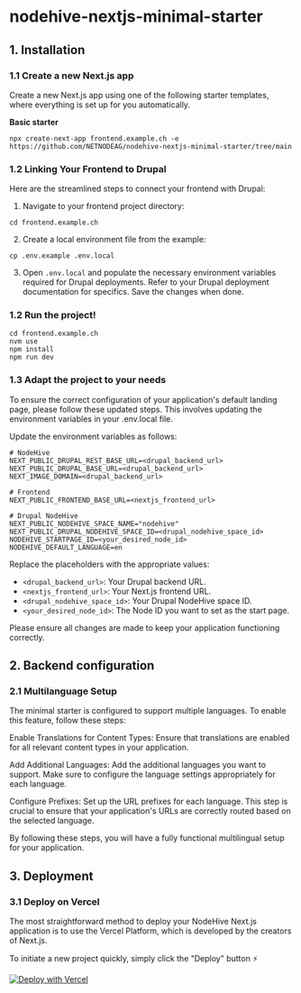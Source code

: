 # nodehive-nextjs-minimal-starter

## 1. Installation

### 1.1 Create a new Next.js app

Create a new Next.js app using one of the following starter templates, where everything is set up for you automatically.

**Basic starter**

```
npx create-next-app frontend.example.ch -e https://github.com/NETNODEAG/nodehive-nextjs-minimal-starter/tree/main
```

### 1.2 Linking Your Frontend to Drupal

Here are the streamlined steps to connect your frontend with Drupal:

1. Navigate to your frontend project directory:

```
cd frontend.example.ch
```

2. Create a local environment file from the example:

```
cp .env.example .env.local
```

3. Open `.env.local` and populate the necessary environment variables required for Drupal deployments. Refer to your Drupal deployment documentation for specifics. Save the changes when done.

### 1.2 Run the project!

```
cd frontend.example.ch
nvm use
npm install
npm run dev
```

### 1.3 Adapt the project to your needs

To ensure the correct configuration of your application's default landing page, please follow these updated steps. This involves updating the environment variables in your .env.local file.

Update the environment variables as follows:

```
# NodeHive
NEXT_PUBLIC_DRUPAL_REST_BASE_URL=<drupal_backend_url>
NEXT_PUBLIC_DRUPAL_BASE_URL=<drupal_backend_url>
NEXT_IMAGE_DOMAIN=<drupal_backend_url>

# Frontend
NEXT_PUBLIC_FRONTEND_BASE_URL=<nextjs_frontend_url>

# Drupal NodeHive
NEXT_PUBLIC_NODEHIVE_SPACE_NAME="nodehive"
NEXT_PUBLIC_DRUPAL_NODEHIVE_SPACE_ID=<drupal_nodehive_space_id>
NODEHIVE_STARTPAGE_ID=<your_desired_node_id>
NODEHIVE_DEFAULT_LANGUAGE=en
```

Replace the placeholders with the appropriate values:

- `<drupal_backend_url>`: Your Drupal backend URL.
- `<nextjs_frontend_url>`: Your Next.js frontend URL.
- `<drupal_nodehive_space_id>`: Your Drupal NodeHive space ID.
- `<your_desired_node_id>`: The Node ID you want to set as the start page.

Please ensure all changes are made to keep your application functioning correctly.

## 2. Backend configuration

### 2.1 Multilanguage Setup

The minimal starter is configured to support multiple languages. To enable this feature, follow these steps:

Enable Translations for Content Types: Ensure that translations are enabled for all relevant content types in your application.

Add Additional Languages: Add the additional languages you want to support. Make sure to configure the language settings appropriately for each language.

Configure Prefixes: Set up the URL prefixes for each language. This step is crucial to ensure that your application's URLs are correctly routed based on the selected language.

By following these steps, you will have a fully functional multilingual setup for your application.

## 3. Deployment

### 3.1 Deploy on Vercel

The most straightforward method to deploy your NodeHive Next.js application is to use the Vercel Platform, which is developed by the creators of Next.js.

To initiate a new project quickly, simply click the "Deploy" button ⚡️

[![Deploy with Vercel](https://vercel.com/button)](https://vercel.com/new/clone?repository-url=https%3A%2F%2Fgithub.com%2FNETNODEAG%2Fnodehive-nextjs-starter&env=NEXT_PUBLIC_DRUPAL_REST_BASE_URL,NEXT_PUBLIC_DRUPAL_BASE_URL,NEXT_IMAGE_DOMAIN,NEXT_PUBLIC_FRONTEND_BASE_URL,NEXT_PUBLIC_COOKIE_USER,NEXT_PUBLIC_COOKIE_USER_TOKEN,NEXT_PUBLIC_DRUPAL_NODEHIVE_SPACE_ID,NODEHIVE_STARTPAGE_SLUG,NODEHIVE_DEFAULT_LANGUAGE&project-name=nodehive-nextjs-starter&repository-name=nodehive-nextjs-starter&redirect-url=https%3A%2F%2Fdocs.nodehive.com&demo-title=nodehive-nextjs-starter&demo-description=Official%20NodeHive%20NextJS%20Starter%20Template&demo-url=https%3A%2F%2Fnodehive-nextjs-starter.vercel.app)
